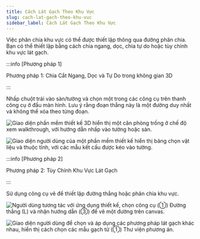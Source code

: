 ```yaml
---
title: Cách Lát Gạch Theo Khu Vực
slug: cach-lat-gach-theo-khu-vuc
sidebar_label: Cách Lát Gạch Theo Khu Vực
---
```


Việc phân chia khu vực có thể được thiết lập thông qua đường phân chia. Bạn có thể thiết lập bằng cách chia ngang, dọc, chia tự do hoặc tùy chỉnh khu vực lát gạch.

:::info [Phương pháp 1]

Phương pháp 1: Chia Cắt Ngang, Dọc và Tự Do trong không gian 3D

:::

Nhấp chuột trái vào sàn/tường và chọn một trong các công cụ trên thanh công cụ ở đầu màn hình. Lưu ý rằng đoạn thẳng này là một đường duy nhất và không thể xóa theo từng đoạn.

![Giao diện phần mềm thiết kế 3D hiển thị một căn phòng trống ở chế độ xem walkthrough, với hướng dẫn nhấp vào tường hoặc sàn.](https://storage.googleapis.com/jegavn_kb/images/847af594-4351-4ab6-8055-331cb48bb93b.png)

![Giao diện người dùng của một phần mềm thiết kế hiển thị bảng chọn vật liệu và thuộc tính, với các mẫu kết cấu được kéo vào tường.](https://storage.googleapis.com/jegavn_kb/images/d248be49-37b8-4006-a9ee-c2f317f91aa8.png)

:::info [Phương pháp 2]

Phương pháp 2: Tùy Chỉnh Khu Vực Lát Gạch

:::

Sử dụng công cụ vẽ để thiết lập đường thẳng hoặc phân chia khu vực.

![Người dùng tương tác với ứng dụng thiết kế, chọn công cụ (①) Đường thẳng (L) và nhận hướng dẫn (③) để vẽ một đường trên canvas.](https://storage.googleapis.com/jegavn_kb/images/be5bbb16-a624-45ad-8ed0-52c7305c4a26.png)

![Giao diện người dùng để chọn và áp dụng các phương pháp lát gạch khác nhau, hiển thị cách chọn các mẫu gạch từ (①) Thư viện phương án.](https://storage.googleapis.com/jegavn_kb/images/c6bc30f1-7b3a-4c8d-9564-0cc84510466d.png)